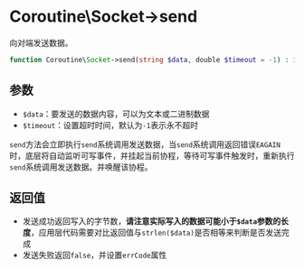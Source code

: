 # Coroutine\Socket->send

向对端发送数据。

```php
function Coroutine\Socket->send(string $data, double $timeout = -1) : int | false;
```

参数
---
* `$data`：要发送的数据内容，可以为文本或二进制数据
* `$timeout`：设置超时时间，默认为`-1`表示永不超时

`send`方法会立即执行`send`系统调用发送数据，当`send`系统调用返回错误`EAGAIN`时，底层将自动监听可写事件，并挂起当前协程，等待可写事件触发时，重新执行`send`系统调用发送数据。并唤醒该协程。

返回值
----
* 发送成功返回写入的字节数，**请注意实际写入的数据可能小于`$data`参数的长度**，应用层代码需要对比返回值与`strlen($data)`是否相等来判断是否发送完成
* 发送失败返回`false`，并设置`errCode`属性
